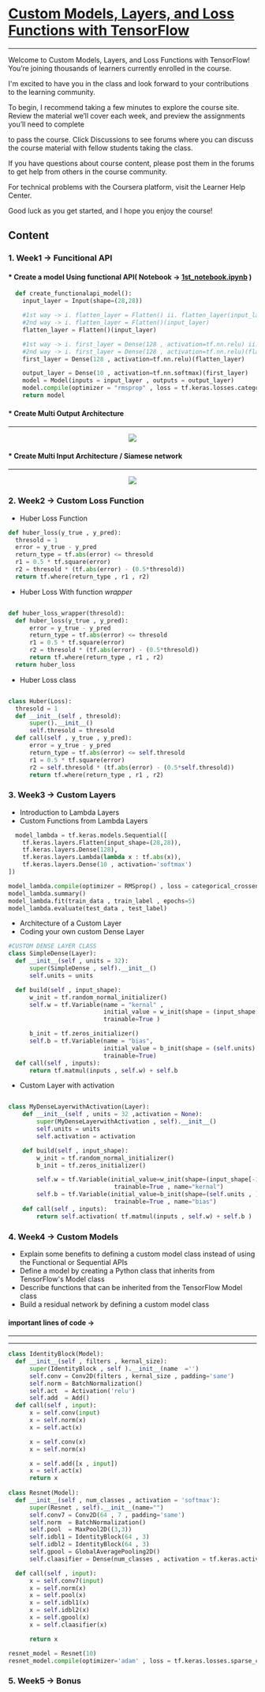 # [Custom Models, Layers, and Loss Functions with TensorFlow](https://www.coursera.org/learn/custom-models-layers-loss-functions-with-tensorflow/home/welcome)

---

Welcome to Custom Models, Layers, and Loss Functions with TensorFlow! You’re joining thousands of learners currently enrolled in the course.

I'm excited to have you in the class and look forward to your contributions to the learning community.

To begin, I recommend taking a few minutes to explore the course site. Review the material we’ll cover each week, and preview the assignments you’ll need to complete

to pass the course. Click Discussions to see forums where you can discuss the course material with fellow students taking the class.

If you have questions about course content, please post them in the forums to get help from others in the course community.

For technical problems with the Coursera platform, visit the Learner Help Center.

Good luck as you get started, and I hope you enjoy the course!

## Content

### 1. Week1 -> Funcitional API 
  #### * Create a model Using functional API( Notebook ->  [1st_notebook.ipynb](https://github.com/ANKITPODDER2000/Tensorflow-Advance/blob/main/Custom_Models_Layers_and_Loss_Functions_with_TensorFlow/Week1/1st_notebook.ipynb) )
  ```python
    def create_functionalapi_model():
      input_layer = Input(shape=(28,28))

      #1st way -> i. flatten_layer = Flatten() ii. flatten_layer(input_layer)
      #2nd way -> i. flatten_layer = Flatten()(input_layer)
      flatten_layer = Flatten()(input_layer)

      #1st way -> i. first_layer = Dense(128 , activation=tf.nn.relu) ii. first_layer(flatten_layer)
      #2nd way -> i. first_layer = Dense(128 , activation=tf.nn.relu)(flatten_layer)
      first_layer = Dense(128 , activation=tf.nn.relu)(flatten_layer)

      output_layer = Dense(10 , activation=tf.nn.softmax)(first_layer)
      model = Model(inputs = input_layer , outputs = output_layer)
      model.compile(optimizer = "rmsprop" , loss = tf.keras.losses.categorical_crossentropy , metrics = ['acc'])
      return model
  ```
    
  #### * Create Multi Output Architecture
  ---
  <p align="center">
  <img src="https://user-images.githubusercontent.com/50513363/99687028-33650f00-2aaa-11eb-98ef-0b25b0421412.png" margin="0 auto" display="block"/>
  </p>

  #### * Create Multi Input Architecture / Siamese network
  ---
  <p align="center">
  <img src="https://user-images.githubusercontent.com/50513363/99687391-9eaee100-2aaa-11eb-96b6-f1ac555a7d5d.png" margin="0 auto" display="block"/>
  </p>
  
### 2. Week2 -> Custom Loss Function
  * Huber Loss Function 
  
  ```python
  def huber_loss(y_true , y_pred):
    thresold = 1
    error = y_true - y_pred
    return_type = tf.abs(error) <= thresold
    r1 = 0.5 * tf.square(error)
    r2 = thresold * (tf.abs(error) - (0.5*thresold))
    return tf.where(return_type , r1 , r2)
  ```
  
  * Huber Loss With function *wrapper*
  
  ```python
  
def huber_loss_wrapper(thresold):
    def huber_loss(y_true , y_pred):
        error = y_true - y_pred
        return_type = tf.abs(error) <= thresold
        r1 = 0.5 * tf.square(error)
        r2 = thresold * (tf.abs(error) - (0.5*thresold))
        return tf.where(return_type , r1 , r2)
    return huber_loss
  ```
  
  * Huber Loss class
  
  ```python
  
class Huber(Loss):
    thresold = 1
    def __init__(self , thresold):
        super().__init__()
        self.thresold = thresold
    def call(self , y_true , y_pred):
        error = y_true - y_pred
        return_type = tf.abs(error) <= self.thresold
        r1 = 0.5 * tf.square(error)
        r2 = self.thresold * (tf.abs(error) - (0.5*self.thresold))
        return tf.where(return_type , r1 , r2)
  ```
  

### 3. Week3 -> Custom Layers
  * Introduction to Lambda Layers
  * Custom Functions from Lambda Layers
  ```python
    model_lambda = tf.keras.models.Sequential([
      tf.keras.layers.Flatten(input_shape=(28,28)),
      tf.keras.layers.Dense(128),
      tf.keras.layers.Lambda(lambda x : tf.abs(x)),
      tf.keras.layers.Dense(10 , activation='softmax')
  ])

  model_lambda.compile(optimizer = RMSprop() , loss = categorical_crossentropy , metrics = ['acc'])
  model_lambda.summary()
  model_lambda.fit(train_data , train_label , epochs=5)
  model_lambda.evaluate(test_data , test_label)
  ```
  * Architecture of a Custom Layer
  * Coding your own custom Dense Layer
  ```python
  #CUSTOM DENSE LAYER CLASS
  class SimpleDense(Layer):
    def __init__(self , units = 32):
        super(SimpleDense , self).__init__()
        self.units = units

    def build(self , input_shape):
        w_init = tf.random_normal_initializer()
        self.w = tf.Variable(name = "kernal" , 
                             initial_value = w_init(shape = (input_shape[-1] , self.units) , dtype="float32") , 
                             trainable=True )

        b_init = tf.zeros_initializer()
        self.b = tf.Variable(name = "bias",
                             initial_value = b_init(shape = (self.units) , dtype = "float32") ,
                             trainable=True)
    def call(self , inputs):
        return tf.matmul(inputs , self.w) + self.b
  ```
  * Custom Layer with activation 
  ```python

  class MyDenseLayerwithActivation(Layer):
      def __init__(self , units = 32 ,activation = None):
          super(MyDenseLayerwithActivation , self).__init__()
          self.units = units
          self.activation = activation

      def build(self , input_shape):
          w_init = tf.random_normal_initializer()
          b_init = tf.zeros_initializer()

          self.w = tf.Variable(initial_value=w_init(shape=(input_shape[-1] , self.units) , dtype="float32") , 
                                trainable=True , name="kernal")
          self.b = tf.Variable(initial_value=b_init(shape=(self.units , ) , dtype="float32") , 
                                trainable=True , name="bias")
      def call(self , inputs):
          return self.activation( tf.matmul(inputs , self.w) + self.b )
  ```

### 4. Week4 -> Custom Models
  * Explain some benefits to defining a custom model class instead of using the Functional or Sequential APIs
  * Define a model by creating a Python class that inherits from TensorFlow's Model class
  * Describe functions that can be inherited from the TensorFlow Model class
  * Build a residual network by defining a custom model class
  #### important lines of code ->
  
  ---
  ---
  ```python
  class IdentityBlock(Model):
    def __init__(self , filters , kernal_size):
        super(IdentityBlock , self ).__init__(name  ='')
        self.conv = Conv2D(filters , kernal_size , padding='same')
        self.norm = BatchNormalization()
        self.act  = Activation('relu')
        self.add  = Add()
    def call(self , input):
        x = self.conv(input)
        x = self.norm(x)
        x = self.act(x)

        x = self.conv(x)
        x = self.norm(x)

        x = self.add([x , input])
        x = self.act(x)
        return x
        
  class Resnet(Model):
    def __init__(self , num_classes , activation = 'softmax'):
        super(Resnet , self).__init__(name="")
        self.conv7 = Conv2D(64 , 7 , padding='same')
        self.norm  = BatchNormalization()
        self.pool  = MaxPool2D((3,3))
        self.idbl1 = IdentityBlock(64 , 3)
        self.idbl2 = IdentityBlock(64 , 3)
        self.gpool = GlobalAveragePooling2D()
        self.claasifier = Dense(num_classes , activation = tf.keras.activations.get(activation))

    def call(self , input):
        x = self.conv7(input)
        x = self.norm(x)
        x = self.pool(x)
        x = self.idbl1(x)
        x = self.idbl2(x)
        x = self.gpool(x)
        x = self.claasifier(x)

        return x

  resnet_model = Resnet(10)
  resnet_model.compile(optimizer='adam' , loss = tf.keras.losses.sparse_categorical_crossentropy , metrics=['acc'])
  ```

### 5. Week5 -> Bonus
